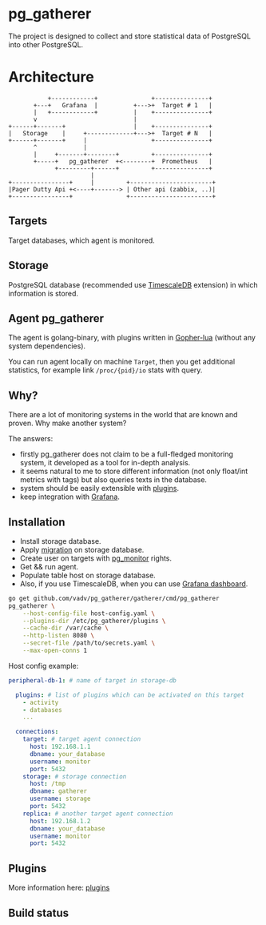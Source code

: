 # pg_gatherer

The project is designed to collect and store statistical data of PostgreSQL into other PostgreSQL.

# Architecture

```
           +------------+               +---------------+
       +---+   Grafana  |          +--->+  Target # 1   |
       |   +------------+          |    +---------------+
       v                           |
+------+-------+                   |    +---------------+
|   Storage    |     +-------------+--->+  Target # N   |
+------+-------+     |                  +---------------+
       ^             |
       |     +-------+--------+         +---------------+
       +-----+   pg_gatherer  +<--------+  Prometheus   |
             +---------+------+         +---------------+
                       |
+----------------+     |         +-----------------------+
|Pager Dutty Api +<----+-------> | Other api (zabbix, ..)|
+----------------+               +-----------------------+
```

## Targets

Target databases, which agent is monitored.

## Storage

PostgreSQL database (recommended use [TimescaleDB](https://docs.timescale.com/latest/introduction) extension) in which information is stored.

## Agent pg_gatherer

The agent is golang-binary, with plugins written in [Gopher-lua](https://github.com/yuin/gopher-lua) (without any system dependencies).

You can run agent locally on machine `Target`,
then you get additional statistics, for example link `/proc/{pid}/io` stats with query.

## Why?

There are a lot of monitoring systems in the world that are known and proven. Why make another system?

The answers:
* firstly pg_gatherer does not claim to be a full-fledged monitoring system, it developed as a tool for in-depth analysis.
* it seems natural to me to store different information (not only float/int metrics with tags) but also queries texts in the database.
* system should be easily extensible with [plugins](/plugins).
* keep integration with [Grafana](/grafana).

## Installation

* Install storage database.
* Apply [migration](/schema/schema.sql) on storage database.
* Create user on targets with [pg_monitor](https://www.postgresql.org/docs/10/default-roles.html) rights.
* Get && run agent.
* Populate table host on storage database.
* Also, if you use TimescaleDB, when you can use [Grafana dashboard](/grafana).

```bash
go get github.com/vadv/pg_gatherer/gatherer/cmd/pg_gatherer
pg_gatherer \
    --host-config-file host-config.yaml \
    --plugins-dir /etc/pg_gatherer/plugins \
    --cache-dir /var/cache \
    --http-listen 8080 \
    --secret-file /path/to/secrets.yaml \
    --max-open-conns 1
```

Host config example:

```yaml
peripheral-db-1: # name of target in storage-db

  plugins: # list of plugins which can be activated on this target
    - activity
    - databases
    ...

  connections:
    target: # target agent connection
      host: 192.168.1.1
      dbname: your_database
      username: monitor
      port: 5432
    storage: # storage connection
      host: /tmp
      dbname: gatherer
      username: storage
      port: 5432
    replica: # another target agent connection
      host: 192.168.1.2
      dbname: your_database
      username: monitor
      port: 5432
```

## Plugins

More information here: [plugins](/plugins)

## Build status
